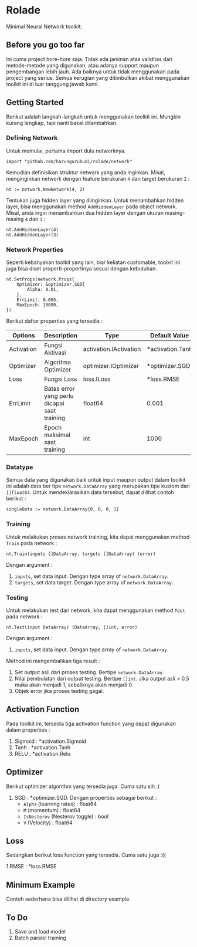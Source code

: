 # Rolade

Minimal Neural Network toolkit.

## Before you go too far

Ini cuma project hore-hore saja. Tidak ada jaminan atas validitas dari metode-metode yang digunakan, atau adanya support maupun pengembangan lebih jauh. Ada baiknya untuk tidak menggunakan pada project yang serius. Semua kerugian yang ditimbulkan akibat menggunakan toolkit ini di luar tanggung jawab kami.

## Getting Started

Berikut adalah langkah-langkah untuk menggunakan toolkit ini. Mungkin kurang lengkap, tapi nanti bakal ditambahkan. 

### Defining Network

Untuk memulai, pertama import dulu networknya.

```
import "github.com/harungurubudi/rolade/network"
```

Kemudian definisikan struktur network yang anda inginkan. Misal, menginginkan network dengan feature berukuran ``4`` dan target berukuran ``2`` :

```
nt := network.NewNetwork(4, 2)
```

Tentukan juga hidden layer yang diinginkan. Untuk menambahkan hidden layer, bisa menggunakan method ``AddHiddenLayer`` pada object network. Misal, anda ingin menambahkan dua hidden layer dengan ukuran masing-masing ``4`` dan ``3`` : 

```
nt.AddHiddenLayer(4)
nt.AddHiddenLayer(3)
```


### Network Properties

Seperti kebanyakan toolkit yang lain, biar keliatan customable, toolkit ini juga bisa diset properti-propertinya sesuai dengan kebutuhan. 

```
nt.SetProps(network.Props{
    Optimizer: &optimizer.SGD{
        Alpha: 0.01,
    },
    ErrLimit: 0.005,
    MaxEpoch: 10000,
})
```

Berikut daftar properties yang tersedia : 

| Options       | Description                                       | Type                      | Default Value           |
|---------------|---------------------------------------------------|---------------------------|-------------------------|
| Activation    | Fungsi Aktivasi                                   | activation.IActivation    | *activation.Tanh        |
| Optimizer     | Algoritma Optimizer                               | optimizer.IOptimizer      | *optimizer.SGD          |
| Loss          | Fungsi Loss                                       | loss.ILoss                | *loss.RMSE              |
| ErrLimit      | Batas error yang perlu dicapai saat training      | float64                   | 0.001                   |
| MaxEpoch      | Epoch maksimal saat training                      | int                       | 1000                    |


### Datatype

Semua data yang digunakan baik untuk input maupun output dalam toolkit ini adalah data ber tipe ``network.DataArray`` yang merupakan tipe kustom dari ``[]float64``. Untuk mendeklarasikan data tersebut, dapat dilihat contoh berikut : 

```
singleData := network.DataArray{0, 0, 0, 1}
```


### Training

Untuk melakukan proses network training, kita dapat menggunakan method ``Train`` pada network : 

```
nt.Train(inputs []DataArray, targets []DataArray) (error)
``` 

Dengan argument : 
1. ``inputs``, set data input. Dengan type array of ``network.DataArray``.
2. ``targets``, set data target. Dengan type array of ``network.DataArray``.


### Testing

Untuk melakukan test dari network, kita dapat menggunakan method ``Test`` pada network : 

```
nt.Test(input DataArray) (DataArray, []int, error)
```
Dengan argument : 
1. ``inputs``, set data input. Dengan type array of ``network.DataArray``.

Method ini mengembalikan tiga result :
1. Set output asli dari proses testing. Bertipe ``network.DataArray``.
2. Nilai pembulatan dari output testing. Bertipe ``[]int``. Jika output asli > 0.5 maka akan menjadi 1, sebaliknya akan menjadi 0.
3. Objek error jika proses testing gagal.


## Activation Function
Pada toolkit ini, tersedia tiga activation function yang dapat digunakan dalam properties : 
1. Sigmoid : *activation.Sigmoid
2. Tanh : *activation.Tanh
3. RELU : *activation.Relu


## Optimizer
Berikut optimizer algorithm yang tersedia juga. Cuma satu sih :(  

1. SGD : *optimizer.SGD. Dengan properties sebagai berikut :
    - ``Alpha`` (learning rates) : float64
    - ``M`` (momentum) : float64
    - ``IsNesterov`` (Nesterov toggle) : bool
    - ``V`` (Velocity) : float64


## Loss
Sedangkan berikut loss function yang tersedia. Cuma satu juga :(( 

1.RMSE : *loss.RMSE


## Minimum Example

Contoh sederhana bisa dilihat di directory example.

## To Do 
1. Save and load model
2. Batch paralel training
